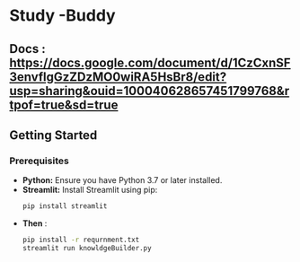 # Study -Buddy
## Docs : https://docs.google.com/document/d/1CzCxnSF3envflgGzZDzMO0wiRA5HsBr8/edit?usp=sharing&ouid=100040628657451799768&rtpof=true&sd=true
## Getting Started

### Prerequisites
* **Python:** Ensure you have Python 3.7 or later installed.
* **Streamlit:** Install Streamlit using pip:
  ```bash
  pip install streamlit
* **Then** :
  ```bash
  pip install -r requrnment.txt
  streamlit run knowldgeBuilder.py
